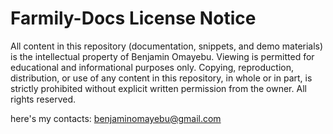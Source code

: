 # Farmily-Docs License Notice
All content in this repository (documentation, snippets, and demo materials) is the intellectual property of Benjamin Omayebu. Viewing is permitted for educational and informational purposes only. Copying, reproduction, distribution, or use of any content in this repository, in whole or in part, is strictly prohibited without explicit written permission from the owner. All rights reserved.

here's my contacts: benjaminomayebu@gmail.com
